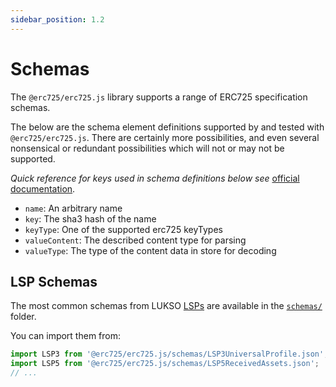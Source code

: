 ```yaml
---
sidebar_position: 1.2
---
```


# Schemas

The `@erc725/erc725.js` library supports a range of ERC725 specification schemas.

The below are the schema element definitions supported by and tested
with `@erc725/erc725.js`. There are certainly more possibilities, and even several
nonsensical or redundant possibilities which will not or may not be
supported.

_Quick reference for keys used in schema definitions below see_
[official
documentation](https://github.com/lukso-network/LIPs/blob/master/LSPs/LSP-2-ERC725YJSONSchema.md).

- `name`: An arbitrary name
- `key`: The sha3 hash of the name
- `keyType`: One of the supported erc725 keyTypes
- `valueContent`: The described content type for parsing
- `valueType`: The type of the content data in store for decoding

## LSP Schemas

The most common schemas from LUKSO [LSPs](https://github.com/lukso-network/LIPs/tree/main/LSPs) are available in the [`schemas/`](https://github.com/ERC725Alliance/erc725.js/tree/develop/schemas) folder.

You can import them from:

```js
import LSP3 from '@erc725/erc725.js/schemas/LSP3UniversalProfile.json';
import LSP5 from '@erc725/erc725.js/schemas/LSP5ReceivedAssets.json';
// ...
```
